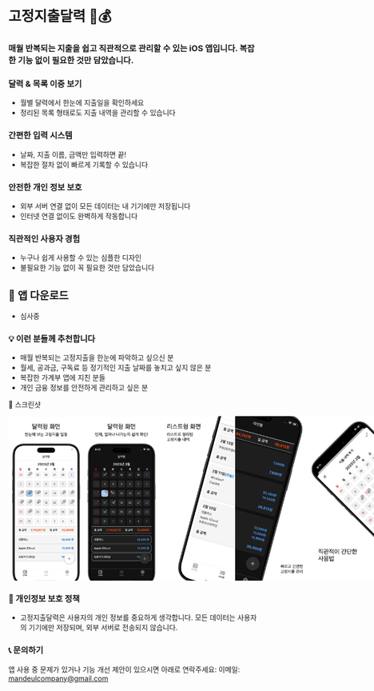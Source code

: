 # 고정지출달력 📅💰

### 매월 반복되는 지출을 쉽고 직관적으로 관리할 수 있는 iOS 앱입니다. 복잡한 기능 없이 필요한 것만 담았습니다.

### 달력 & 목록 이중 보기
- 월별 달력에서 한눈에 지출일을 확인하세요
- 정리된 목록 형태로도 지출 내역을 관리할 수 있습니다

### 간편한 입력 시스템
- 날짜, 지출 이름, 금액만 입력하면 끝!
- 복잡한 절차 없이 빠르게 기록할 수 있습니다

### 안전한 개인 정보 보호
- 외부 서버 연결 없이 모든 데이터는 내 기기에만 저장됩니다
- 인터넷 연결 없이도 완벽하게 작동합니다

### 직관적인 사용자 경험
- 누구나 쉽게 사용할 수 있는 심플한 디자인
- 불필요한 기능 없이 꼭 필요한 것만 담았습니다



## 📱 앱 다운로드
- 심사중
<!--a href="https://apps.apple.com/app/id0000000000"> <img src="https://tools.applemediaservices.com/api/badges/download-on-the-app-store/black/ko-kr?size=250x83" alt="App Store에서 다운로드" height="50"> </a-->
### 💡 이런 분들께 추천합니다
- 매월 반복되는 고정지출을 한눈에 파악하고 싶으신 분
- 월세, 공과금, 구독료 등 정기적인 지출 날짜를 놓치고 싶지 않은 분
- 복잡한 가계부 앱에 지친 분들
- 개인 금융 정보를 안전하게 관리하고 싶은 분

📸 스크린샷
<div style="display: flex; justify-content: space-between;">
<img src="1.png" width="30%" alt="달력 화면">
<img src="2.png" width="30%" alt="목록 화면">
<img src="3.png" width="30%" alt="입력 화면">
<img src="4.png" width="30%" alt="입력 화면">
<img src="5.png" width="30%" alt="입력 화면">
<img src="6.png" width="30%" alt="입력 화면">
</div>


### 📝 개인정보 보호 정책
- 고정지출달력은 사용자의 개인 정보를 중요하게 생각합니다. 모든 데이터는 사용자의 기기에만 저장되며, 외부 서버로 전송되지 않습니다.

### 📞 문의하기
앱 사용 중 문제가 있거나 기능 개선 제안이 있으시면 아래로 연락주세요:
이메일: mandeulcompany@gmail.com
